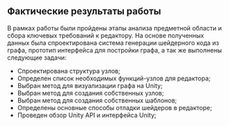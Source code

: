 ## Фактические результаты работы 
В рамках работы были пройдены этапы анализа предметной области и сбора ключевых требований к редактору. На основе полученных данных была спроектирована система генерации шейдерного кода из графа, прототип интерфейса для постройки графа, а так же выполнены следующие задачи:
* Спроектирована структура узлов;
* Определен список необходимых функций-узлов для редактора;
* Выбран метод для визуализации графа на Unity;
* Выбран метод для создания собственных узлов;
* Выбран метод для создания собственных шаблонов;
* Определены основные способы отладки шейдеров в редакторе;
* Проведен обзор Unity API и интерфейса Unity;



